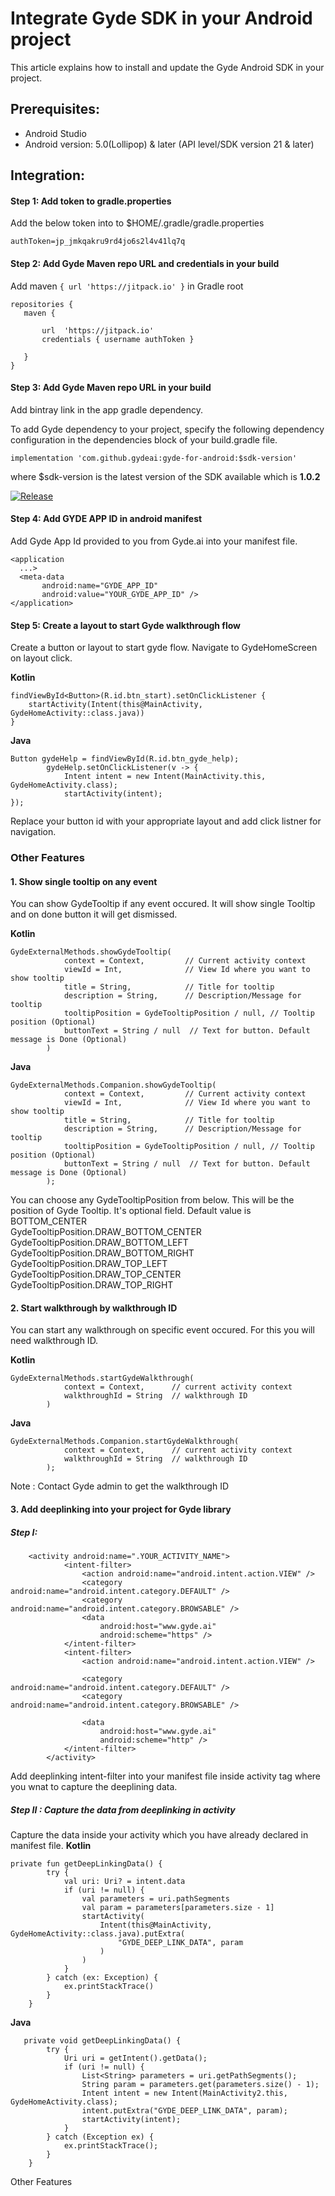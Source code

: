 # Integrate Gyde SDK in your Android project
This article explains how to install and update the Gyde Android SDK in your project.

## Prerequisites:
- Android Studio
- Android version: 5.0(Lollipop) & later (API level/SDK version 21 & later)

## Integration:
#### Step 1: Add token to gradle.properties
Add the below token into to $HOME/.gradle/gradle.properties
```
authToken=jp_jmkqakru9rd4jo6s2l4v41lq7q
```

#### Step 2: Add Gyde Maven repo URL and credentials in your build
Add maven ``` { url 'https://jitpack.io' } ``` in Gradle root
```
repositories { 
   maven {

       url  'https://jitpack.io'
       credentials { username authToken }

   }
}
```

#### Step 3: Add Gyde Maven repo URL in your build
Add bintray link in the app gradle dependency.

To add Gyde dependency to your project, specify the following dependency configuration in the dependencies block of your build.gradle file.
```
implementation 'com.github.gydeai:gyde-for-android:$sdk-version'
```
where $sdk-version is the latest version of the SDK available which is **1.0.2**

[![Release](https://jitpack.io/v/gydeai/gyde-for-android.svg)](https://jitpack.io/#gydeai/gyde-for-android)

#### Step 4: Add GYDE APP ID in android manifest
Add Gyde App Id provided to you from Gyde.ai into your manifest file.
```
<application
  ...>
  <meta-data
       android:name="GYDE_APP_ID"
       android:value="YOUR_GYDE_APP_ID" />
</application>
```

#### Step 5: Create a layout to start Gyde walkthrough flow
Create a button or layout to start gyde flow. Navigate to GydeHomeScreen on layout click.

**Kotlin**
```
findViewById<Button>(R.id.btn_start).setOnClickListener { 
    startActivity(Intent(this@MainActivity, GydeHomeActivity::class.java))            
}
```

**Java**
```
Button gydeHelp = findViewById(R.id.btn_gyde_help);
        gydeHelp.setOnClickListener(v -> {
            Intent intent = new Intent(MainActivity.this, GydeHomeActivity.class);
            startActivity(intent);
});
```
Replace your button id with your appropriate layout and add click listner for navigation.


### Other Features
#### 1. Show single tooltip on any event
You can show GydeTooltip if any event occured. It will show single Tooltip and on done button it will get dismissed.

**Kotlin**
```
GydeExternalMethods.showGydeTooltip(
            context = Context,         // Current activity context
            viewId = Int,              // View Id where you want to show tooltip
            title = String,            // Title for tooltip
            description = String,      // Description/Message for tooltip
            tooltipPosition = GydeTooltipPosition / null, // Tooltip position (Optional)
            buttonText = String / null  // Text for button. Default message is Done (Optional)
        )
```
**Java**
```
GydeExternalMethods.Companion.showGydeTooltip(
            context = Context,         // Current activity context
            viewId = Int,              // View Id where you want to show tooltip
            title = String,            // Title for tooltip
            description = String,      // Description/Message for tooltip
            tooltipPosition = GydeTooltipPosition / null, // Tooltip position (Optional)
            buttonText = String / null  // Text for button. Default message is Done (Optional)
        );
```
You can choose any GydeTooltipPosition from below. This will be the position of Gyde Tooltip. It's optional field. Default value is BOTTOM_CENTER<br>
GydeTooltipPosition.DRAW_BOTTOM_CENTER<br>
GydeTooltipPosition.DRAW_BOTTOM_LEFT<br>
GydeTooltipPosition.DRAW_BOTTOM_RIGHT<br>
GydeTooltipPosition.DRAW_TOP_LEFT<br>
GydeTooltipPosition.DRAW_TOP_CENTER<br>
GydeTooltipPosition.DRAW_TOP_RIGHT<br>

#### 2. Start walkthrough by walkthrough ID
You can start any walkthrough on specific event occured. For this you will need walkthrough ID.

**Kotlin**
```
GydeExternalMethods.startGydeWalkthrough(
            context = Context,      // current activity context
            walkthroughId = String  // walkthrough ID
        )
```

**Java**
```
GydeExternalMethods.Companion.startGydeWalkthrough(
            context = Context,      // current activity context
            walkthroughId = String  // walkthrough ID
        );
```

Note : Contact Gyde admin to get the walkthrough ID

#### 3. Add deeplinking into your project for Gyde library
##### Step I:
```
    <activity android:name=".YOUR_ACTIVITY_NAME">
            <intent-filter>
                <action android:name="android.intent.action.VIEW" />
                <category android:name="android.intent.category.DEFAULT" />
                <category android:name="android.intent.category.BROWSABLE" />
                <data
                    android:host="www.gyde.ai"
                    android:scheme="https" />
            </intent-filter>
            <intent-filter>
                <action android:name="android.intent.action.VIEW" />

                <category android:name="android.intent.category.DEFAULT" />
                <category android:name="android.intent.category.BROWSABLE" />

                <data
                    android:host="www.gyde.ai"
                    android:scheme="http" />
            </intent-filter>
        </activity>
```
Add deeplinking intent-filter into your manifest file inside activity tag where you wnat to capture the deeplining data.

##### Step II : Capture the data from deeplinking in activity
Capture the data inside your activity which you have already declared in manifest file.
**Kotlin**
```
private fun getDeepLinkingData() {
        try {
            val uri: Uri? = intent.data
            if (uri != null) {
                val parameters = uri.pathSegments
                val param = parameters[parameters.size - 1]
                startActivity(
                    Intent(this@MainActivity, GydeHomeActivity::class.java).putExtra(
                        "GYDE_DEEP_LINK_DATA", param
                    )
                )
            }
        } catch (ex: Exception) {
            ex.printStackTrace()
        }
    }
```
**Java**
```
   private void getDeepLinkingData() {
        try {
            Uri uri = getIntent().getData();
            if (uri != null) {
                List<String> parameters = uri.getPathSegments();
                String param = parameters.get(parameters.size() - 1);
                Intent intent = new Intent(MainActivity2.this, GydeHomeActivity.class);
                intent.putExtra("GYDE_DEEP_LINK_DATA", param);
                startActivity(intent);
            }
        } catch (Exception ex) {
            ex.printStackTrace();
        }
    }
```

Other Features
